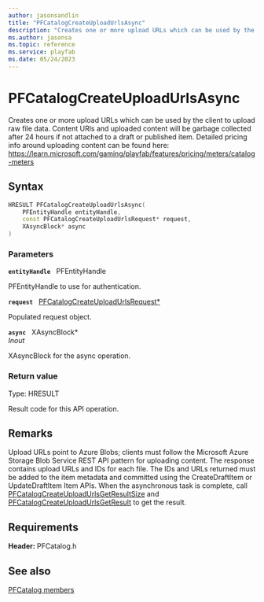 ```yaml
---
author: jasonsandlin
title: "PFCatalogCreateUploadUrlsAsync"
description: "Creates one or more upload URLs which can be used by the client to upload raw file data. Content URls and uploaded content will be garbage collected after 24 hours if not attached to a draft or published item. Detailed pricing info around uploading content can be found here: https://learn.microsoft.com/gaming/playfab/features/pricing/meters/catalog-meters"
ms.author: jasonsa
ms.topic: reference
ms.service: playfab
ms.date: 05/24/2023
---
```


# PFCatalogCreateUploadUrlsAsync  

Creates one or more upload URLs which can be used by the client to upload raw file data. Content URls and uploaded content will be garbage collected after 24 hours if not attached to a draft or published item. Detailed pricing info around uploading content can be found here: https://learn.microsoft.com/gaming/playfab/features/pricing/meters/catalog-meters  

## Syntax  
  
```cpp
HRESULT PFCatalogCreateUploadUrlsAsync(  
    PFEntityHandle entityHandle,  
    const PFCatalogCreateUploadUrlsRequest* request,  
    XAsyncBlock* async  
)  
```  
  
### Parameters  
  
**`entityHandle`** &nbsp; PFEntityHandle  
  
PFEntityHandle to use for authentication.  
  
**`request`** &nbsp; [PFCatalogCreateUploadUrlsRequest*](../../pfcatalogtypes/structs/pfcatalogcreateuploadurlsrequest.md)  
  
Populated request object.  
  
**`async`** &nbsp; XAsyncBlock*  
*_Inout_*  
  
XAsyncBlock for the async operation.  
  
  
### Return value
Type: HRESULT
  
Result code for this API operation.
  
## Remarks  
  
Upload URLs point to Azure Blobs; clients must follow the Microsoft Azure Storage Blob Service REST API pattern for uploading content. The response contains upload URLs and IDs for each file. The IDs and URLs returned must be added to the item metadata and committed using the CreateDraftItem or UpdateDraftItem Item APIs. When the asynchronous task is complete, call [PFCatalogCreateUploadUrlsGetResultSize](pfcatalogcreateuploadurlsgetresultsize.md) and [PFCatalogCreateUploadUrlsGetResult](pfcatalogcreateuploadurlsgetresult.md) to get the result.
  
## Requirements  
  
**Header:** PFCatalog.h
  
## See also  
[PFCatalog members](../pfcatalog_members.md)  

  
  
